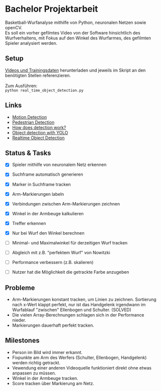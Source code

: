 # Bachelor Projektarbeit
Basketball-Wurfanalyse mithilfe von Python, neuronalen Netzen sowie openCV. <br/>
Es soll ein vorher gefilmtes Video von der Software hinsichtlich des Wurfverhaltens, mit Fokus auf den Winkel des Wurfarmes, des gefilmten Spieler analysiert werden. <br/>

## Setup ##
[Videos und Trainingsdaten](https://www.dropbox.com/sh/jru069x8v3w1gp3/AACdkQ-0Xbp_38oReUBgTlSUa?dl=0) herunterladen und jeweils im Skript 
an den benötigten Stellen referenzieren. <br/><br/>
Zum Ausführen: <br/>
``
python real_time_object_detection.py
``

## Links ##
* [Motion Detection](https://www.pyimagesearch.com/2015/05/25/basic-motion-detection-and-tracking-with-python-and-opencv/)          
* [Pedestrian Detection](https://www.pyimagesearch.com/2015/11/09/pedestrian-detection-opencv/)                                     
* [How does detection work?](https://thedatafrog.com/human-detection-video/)                                                        
* [Object detection with YOLO](https://www.pyimagesearch.com/2018/11/12/yolo-object-detection-with-opencv/)                         
* [Realtime Object Detection](https://www.pyimagesearch.com/2017/09/18/real-time-object-detection-with-deep-learning-and-opencv/)   



## Status & Tasks ##
- [x] Spieler mithilfe von neuronalem Netz erkennen
- [x] Suchframe automatisch generieren
- [x] Marker in Suchframe tracken
- [x] Arm-Markierungen labeln
- [x] Verbindungen zwischen Arm-Markierungen zeichnen
- [x] Winkel in der Armbeuge kalkulieren
- [x] Treffer erkennen
- [x] Nur bei Wurf den Winkel berechnen
- [ ] Minimal- und Maximalwinkel für derzeitigen Wurf tracken
- [ ] Abgleich mit z.B. "perfektem Wurf" von Nowitzki
- [ ] Performance verbessern (z.B. skalieren)
- [ ] Nutzer hat die Möglichkeit die getrackte Farbe anzugeben


## Probleme ##
* Arm-Markierungen konstant tracken, um Linien zu zeichnen. Sortierung nach x-Wert klappt perfekt, 
  nur ist das Handgelenk irgendwann im Wurfablauf "zwischen" Ellenbogen und Schulter. (SOLVED)
* Die vielen Array-Berechnungen schlagen sich in der Performance nieder.
* Markierungen dauerhaft perfekt tracken.


## Milestones ##
* Person im Bild wird immer erkannt.
* Fixpunkte am Arm des Werfers (Schulter, Ellenbogen, Handgelenk) werden richtig getrackt.
* Vewendung einer anderen Videoquelle funktioniert direkt ohne etwas anpassen zu müssen.
* Winkel in der Armbeuge tracken.
* Score tracken über Markierung am Netz.
